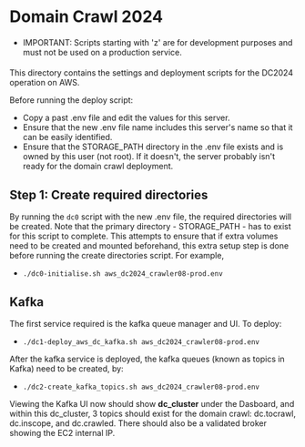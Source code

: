 Domain Crawl 2024
=================

####
* IMPORTANT: Scripts starting with 'z' are for development purposes and must not be used on a production service.
####

This directory contains the settings and deployment scripts for the DC2024 operation on AWS.

Before running the deploy script:
- Copy a past .env file and edit the values for this server.
- Ensure that the new .env file name includes this server's name so that it can be easily identified.
- Ensure that the STORAGE_PATH directory in the .env file exists and is owned by this user (not root). If it doesn't, the server probably isn't ready for the domain crawl deployment.


Step 1: Create required directories
-----------------------------------

By running the `dc0` script with the new .env file, the required directories will be created. Note that the primary directory - STORAGE_PATH - has to exist for this script to complete. This attempts to ensure that if extra volumes need to be created and mounted beforehand, this extra setup step is done before running the create directories script. For example,
* `./dc0-initialise.sh aws_dc2024_crawler08-prod.env`

Kafka
-----

The first service required is the kafka queue manager and UI. To deploy:
* `./dc1-deploy_aws_dc_kafka.sh aws_dc2024_crawler08-prod.env`

After the kafka service is deployed, the kafka queues (known as topics in Kafka) need to be created, by:
* `./dc2-create_kafka_topics.sh aws_dc2024_crawler08-prod.env`

Viewing the Kafka UI now should show **dc_cluster** under the Dasboard, and within this dc_cluster, 3 topics should exist for the domain crawl: dc.tocrawl, dc.inscope, and dc.crawled. There should also be a validated broker showing the EC2 internal IP.
